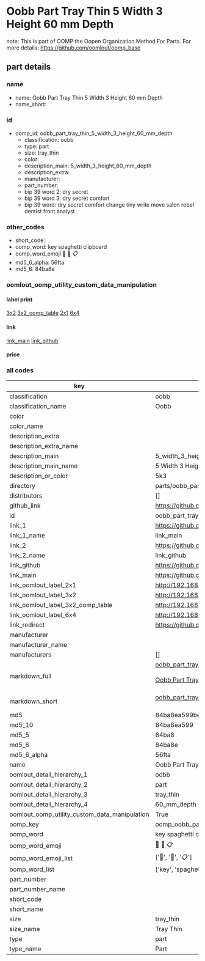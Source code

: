# Oobb Part Tray Thin 5 Width 3 Height 60 mm Depth  

note: This is part of OOMP the Oopen Organization Method For Parts. For more details: https://github.com/oomlout/oomp_base

##  part details
  







### name
* name: Oobb Part Tray Thin 5 Width 3 Height 60 mm Depth
* name_short: 
### id
* oomp_id: oobb_part_tray_thin_5_width_3_height_60_mm_depth
  * classification: oobb
  * type: part
  * size: tray_thin
  * color: 
  * description_main: 5_width_3_height_60_mm_depth
  * description_extra: 
  * manufacturer: 
  * part_number: 
  * bip 39 word 2: dry secret
  * bip 39 word 3: dry secret comfort
  * bip 39 word: dry secret comfort change tiny write move salon rebel dentist front analyst

### other_codes
* short_code: 
* oomp_word: key spaghetti clipboard
* oomp_word_emoji :key: :spaghetti: :clipboard:
* md5_6_alpha: 56fta
* md5_6: 84ba8e






### oomlout_oomp_utility_custom_data_manipulation
#### label print
[3x2](http://192.168.1.245:1112/?label=oomp%2056fta)
[3x2_oomp_table](http://192.168.1.108:1112/?label=oomp%2056fta)
[2x1](http://192.168.1.242:1112/?label=oomp%2056fta)
[6x4](http://192.168.1.55:1112/?label=oomp%2056fta)    

#### link

[link_main](https://github.com/oomlout/oomlout_oomp_version_1_messy/tree/main/parts/oobb_part_tray_thin_5_width_3_height_60_mm_depth) [link_github](https://github.com/oomlout/oomlout_oomp_version_1_messy/tree/main/parts/oobb_part_tray_thin_5_width_3_height_60_mm_depth)                             

#### price







### all codes 
| key | value |  
| --- | --- |  
| classification | oobb |  
| classification_name | Oobb |  
| color |  |  
| color_name |  |  
| description_extra |  |  
| description_extra_name |  |  
| description_main | 5_width_3_height_60_mm_depth |  
| description_main_name | 5 Width 3 Height 60 mm Depth |  
| description_or_color | 5k3 |  
| directory | parts/oobb_part_tray_thin_5_width_3_height_60_mm_depth |  
| distributors | [] |  
| github_link | https://github.com/oomlout/oomlout_oomp_part_src/tree/main/parts/oobb_part_tray_thin_5_width_3_height_60_mm_depth |  
| id | oobb_part_tray_thin_5_width_3_height_60_mm_depth |  
| link_1 | https://github.com/oomlout/oomlout_oomp_version_1_messy/tree/main/parts/oobb_part_tray_thin_5_width_3_height_60_mm_depth |  
| link_1_name | link_main |  
| link_2 | https://github.com/oomlout/oomlout_oomp_version_1_messy/tree/main/parts/oobb_part_tray_thin_5_width_3_height_60_mm_depth |  
| link_2_name | link_github |  
| link_github | https://github.com/oomlout/oomlout_oomp_version_1_messy/tree/main/parts/oobb_part_tray_thin_5_width_3_height_60_mm_depth |  
| link_main | https://github.com/oomlout/oomlout_oomp_version_1_messy/tree/main/parts/oobb_part_tray_thin_5_width_3_height_60_mm_depth |  
| link_oomlout_label_2x1 | http://192.168.1.242:1112/?label=oomp%2056fta |  
| link_oomlout_label_3x2 | http://192.168.1.245:1112/?label=oomp%2056fta |  
| link_oomlout_label_3x2_oomp_table | http://192.168.1.108:1112/?label=oomp%2056fta |  
| link_oomlout_label_6x4 | http://192.168.1.55:1112/?label=oomp%2056fta |  
| link_redirect | https://github.com/oomlout/oomlout_oomp_version_1_messy/tree/main/parts/oobb_part_tray_thin_5_width_3_height_60_mm_depth |  
| manufacturer |  |  
| manufacturer_name |  |  
| manufacturers | [] |  
| markdown_full | [oobb_part_tray_thin_5_width_3_height_60_mm_depth](none)<br>[](none)<br>[Oobb Part Tray Thin 5 Width 3 Height 60 Mm Depth](none)<br><br> |  
| markdown_short | [oobb_part_tray_thin_5_width_3_height_60_mm_depth](none)<br><br> |  
| md5 | 84ba8ea599be921bfa7132625c70a21d |  
| md5_10 | 84ba8ea599 |  
| md5_5 | 84ba8 |  
| md5_6 | 84ba8e |  
| md5_6_alpha | 56fta |  
| name | Oobb Part Tray Thin 5 Width 3 Height 60 mm Depth |  
| oomlout_detail_hierarchy_1 | oobb |  
| oomlout_detail_hierarchy_2 | part |  
| oomlout_detail_hierarchy_3 | tray_thin |  
| oomlout_detail_hierarchy_4 | 60_mm_depth |  
| oomlout_oomp_utility_custom_data_manipulation | True |  
| oomp_key | oomp_oobb_part_tray_thin_5_width_3_height_60_mm_depth |  
| oomp_word | key spaghetti clipboard |  
| oomp_word_emoji | :key: :spaghetti: :clipboard: |  
| oomp_word_emoji_list | [':key:', ':spaghetti:', ':clipboard:'] |  
| oomp_word_list | ['key', 'spaghetti', 'clipboard'] |  
| part_number |  |  
| part_number_name |  |  
| short_code |  |  
| short_name |  |  
| size | tray_thin |  
| size_name | Tray Thin |  
| type | part |  
| type_name | Part |  
